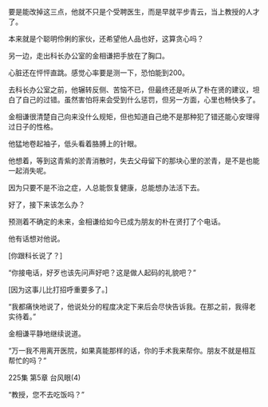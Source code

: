 要是能改掉这三点，他就不只是个受聘医生，而是早就平步青云，当上教授的人才了。

本来就是个聪明伶俐的家伙，还希望他人品也好，这算贪心吗？

另一边，走出科长办公室的金相谦把手放在了胸口。

心脏还在怦怦直跳。感觉心率要是测一下，恐怕能到200。

去科长办公室之前，他辗转反侧、苦恼不已，但最终还是听从了朴在贤的建议，坦白了自己的过错。虽然害怕将来会受到什么惩罚，但另一方面，心里也畅快多了。

金相谦很清楚自己向来没什么规矩，但也知道自己绝不是那种犯了错还能心安理得过日子的性格。

他猛地卷起袖子，低头看着胳膊上的针眼。

他想着，等到这青紫的淤青消散时，失去父母留下的那块心里的淤青，是不是也能一起消失呢。

因为只要不是不治之症，人总能恢复健康，总能想办法活下去。

好了，接下来该怎么办？

预测着不确定的未来，金相谦给如今已成为朋友的朴在贤打了个电话。

他有话想对他说。

[你跟科长说了？]

“你接电话，好歹也该先问声好吧？这是做人起码的礼貌吧？”

[因为这事儿比打招呼重要多了。]

“我都痛快地说了，他说处分的程度决定下来后会尽快告诉我。在那之前，我得老实待着。”

金相谦平静地继续说道。

“万一我不用离开医院，如果真能那样的话，你的手术我来帮你。朋友不就是相互帮忙的吗？”

225集 第5章 台风眼(4)

“教授，您不去吃饭吗？”